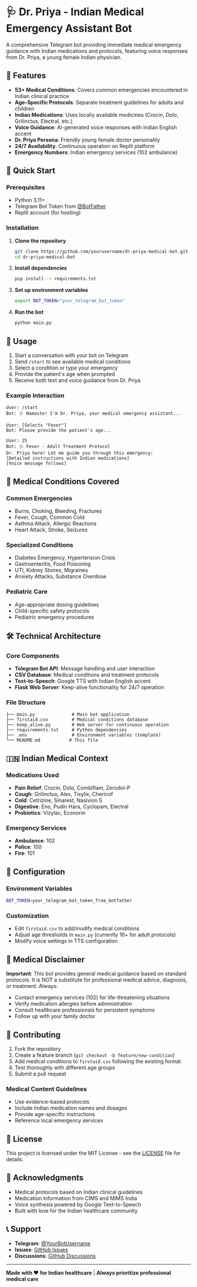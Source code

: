 # 🩺 Dr. Priya - Indian Medical Emergency Assistant Bot

A comprehensive Telegram bot providing immediate medical emergency guidance with Indian medications and protocols, featuring voice responses from Dr. Priya, a young female Indian physician.

## 🌟 Features

- **53+ Medical Conditions**: Covers common emergencies encountered in Indian clinical practice
- **Age-Specific Protocols**: Separate treatment guidelines for adults and children
- **Indian Medications**: Uses locally available medicines (Crocin, Dolo, Grilinctus, Electral, etc.)
- **Voice Guidance**: AI-generated voice responses with Indian English accent
- **Dr. Priya Persona**: Friendly young female doctor personality
- **24/7 Availability**: Continuous operation on Replit platform
- **Emergency Numbers**: Indian emergency services (102 ambulance)

## 🚀 Quick Start

### Prerequisites
- Python 3.11+
- Telegram Bot Token from [@BotFather](https://t.me/BotFather)
- Replit account (for hosting)

### Installation

1. **Clone the repository**
   ```bash
   git clone https://github.com/yourusername/dr-priya-medical-bot.git
   cd dr-priya-medical-bot
   ```

2. **Install dependencies**
   ```bash
   pip install -r requirements.txt
   ```

3. **Set up environment variables**
   ```bash
   export BOT_TOKEN="your_telegram_bot_token"
   ```

4. **Run the bot**
   ```bash
   python main.py
   ```

## 📱 Usage

1. Start a conversation with your bot on Telegram
2. Send `/start` to see available medical conditions
3. Select a condition or type your emergency
4. Provide the patient's age when prompted
5. Receive both text and voice guidance from Dr. Priya

### Example Interaction
```
User: /start
Bot: 🩺 Namaste! I'm Dr. Priya, your medical emergency assistant...

User: [Selects "Fever"]
Bot: Please provide the patient's age...

User: 25
Bot: 🩺 Fever - Adult Treatment Protocol
Dr. Priya here! Let me guide you through this emergency:
[Detailed instructions with Indian medications]
[Voice message follows]
```

## 🏥 Medical Conditions Covered

### Common Emergencies
- Burns, Choking, Bleeding, Fractures
- Fever, Cough, Common Cold
- Asthma Attack, Allergic Reactions
- Heart Attack, Stroke, Seizures

### Specialized Conditions
- Diabetes Emergency, Hypertension Crisis
- Gastroenteritis, Food Poisoning
- UTI, Kidney Stones, Migraines
- Anxiety Attacks, Substance Overdose

### Pediatric Care
- Age-appropriate dosing guidelines
- Child-specific safety protocols
- Pediatric emergency procedures

## 🛠️ Technical Architecture

### Core Components
- **Telegram Bot API**: Message handling and user interaction
- **CSV Database**: Medical conditions and treatment protocols
- **Text-to-Speech**: Google TTS with Indian English accent
- **Flask Web Server**: Keep-alive functionality for 24/7 operation

### File Structure
```
├── main.py              # Main bot application
├── firstaid.csv         # Medical conditions database
├── keep_alive.py        # Web server for continuous operation
├── requirements.txt     # Python dependencies
├── .env                 # Environment variables (template)
└── README.md           # This file
```

## 🇮🇳 Indian Medical Context

### Medications Used
- **Pain Relief**: Crocin, Dolo, Combiflam, Zerodol-P
- **Cough**: Grilinctus, Alex, Tixylix, Chericof
- **Cold**: Cetrizine, Sinarest, Nasivion S
- **Digestive**: Eno, Pudin Hara, Cyclopam, Electral
- **Probiotics**: Vizylac, Econorm

### Emergency Services
- **Ambulance**: 102
- **Police**: 100
- **Fire**: 101

## 🔧 Configuration

### Environment Variables
```bash
BOT_TOKEN=your_telegram_bot_token_from_botfather
```

### Customization
- Edit `firstaid.csv` to add/modify medical conditions
- Adjust age thresholds in `main.py` (currently 16+ for adult protocols)
- Modify voice settings in TTS configuration

## 🚨 Medical Disclaimer

**Important**: This bot provides general medical guidance based on standard protocols. It is NOT a substitute for professional medical advice, diagnosis, or treatment. Always:

- Contact emergency services (102) for life-threatening situations
- Verify medication allergies before administration
- Consult healthcare professionals for persistent symptoms
- Follow up with your family doctor

## 🤝 Contributing

1. Fork the repository
2. Create a feature branch (`git checkout -b feature/new-condition`)
3. Add medical conditions to `firstaid.csv` following the existing format
4. Test thoroughly with different age groups
5. Submit a pull request

### Medical Content Guidelines
- Use evidence-based protocols
- Include Indian medication names and dosages
- Provide age-specific instructions
- Reference local emergency services

## 📄 License

This project is licensed under the MIT License - see the [LICENSE](LICENSE) file for details.

## 🙏 Acknowledgments

- Medical protocols based on Indian clinical guidelines
- Medication information from CIMS and MIMS India
- Voice synthesis powered by Google Text-to-Speech
- Built with love for the Indian healthcare community

## 📞 Support

- **Telegram**: [@YourBotUsername](https://t.me/QRdeveop_bot)
- **Issues**: [GitHub Issues](https://github.com/yourusername/dr-priya-medical-bot/issues)
- **Discussions**: [GitHub Discussions](https://github.com/yourusername/dr-priya-medical-bot/discussions)

---

**Made with ❤️ for Indian healthcare** | **Always prioritize professional medical care**